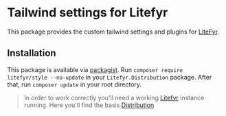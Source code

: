 # Tailwind settings for Litefyr

This package provides the custom tailwind settings and plugins for [LiteFyr].

## Installation

This package is available via [packagist]. Run `composer require litefyr/style --no-update` in your
`Litefyr.Distribution` package. After that, run `composer update` in your root directory.

> In order to work correctly you'll need a working [Litefyr] instance running. Here you'll find the basis [Distribution]

[litefyr]: https://litefyr.io
[distribution]: https://github.com/Litefyr/Distribution
[packagist]: https://packagist.org/packages/litefyr/tailwind

